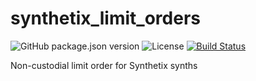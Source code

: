 # synthetix_limit_orders

![GitHub package.json version](https://img.shields.io/github/package-json/v/ncitron/synthetix_limit_orders)
![License](https://img.shields.io/github/license/ncitron/synthetix_limit_orders)
[![Build Status](https://travis-ci.com/ncitron/synthetix_limit_orders.svg?branch=master)](https://travis-ci.com/ncitron/synthetix_limit_orders)

Non-custodial limit order for Synthetix synths
